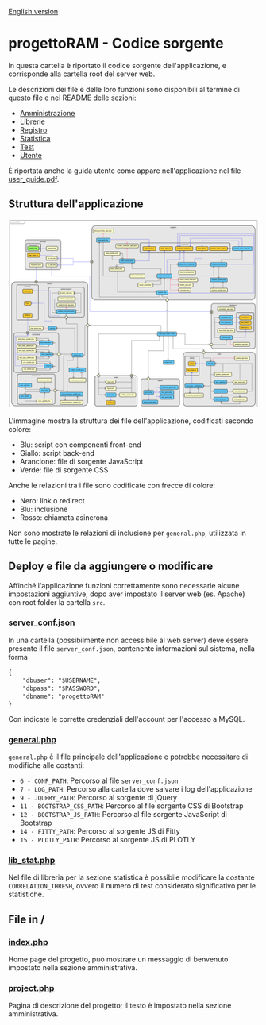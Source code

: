 [English version](README-en.md)

# progettoRAM - Codice sorgente
In questa cartella è riportato il codice sorgente dell'applicazione, e corrisponde alla cartella root del server web.

Le descrizioni dei file e delle loro funzioni sono disponibili al termine di questo file e nei README delle sezioni:
* [Amministrazione](admin/README.md)
* [Librerie](libraries/README.md)
* [Registro](register/README.md)
* [Statistica](statistics/README.md)
* [Test](test/README.md)
* [Utente](user/README.md)

È riportata anche la guida utente come appare nell'applicazione nel file [user_guide.pdf](../user_guide.pdf).

## Struttura dell'applicazione
![Struttura](../images/progettoRAM.svg)

L'immagine mostra la struttura dei file dell'applicazione, codificati secondo colore:
* Blu: script con componenti front-end
* Giallo: script back-end
* Arancione: file di sorgente JavaScript
* Verde: file di sorgente CSS

Anche le relazioni tra i file sono codificate con frecce di colore:
* Nero: link o redirect
* Blu: inclusione
* Rosso: chiamata asincrona

Non sono mostrate le relazioni di inclusione per `general.php`, utilizzata in tutte le pagine.

## Deploy e file da aggiungere o modificare
Affinché l'applicazione funzioni correttamente sono necessarie alcune impostazioni aggiuntive, dopo aver impostato il server web (es. Apache) con root folder la cartella `src`.

### server_conf.json
In una cartella (possibilmente non accessibile al web server) deve essere presente il file `server_conf.json`, contenente informazioni sul sistema, nella forma
```
{
	"dbuser": "$USERNAME",
	"dbpass": "$PASSWORD",
	"dbname": "progettoRAM"
}
```
Con indicate le corrette credenziali dell'account per l'accesso a MySQL.

### [general.php](libraries/general.php)
`general.php` è il file principale dell'applicazione e potrebbe necessitare di modifiche alle costanti:
* `6 - CONF_PATH`: Percorso al file `server_conf.json`
* `7 - LOG_PATH`: Percorso alla cartella dove salvare i log dell'applicazione
* `9 - JQUERY_PATH`: Percorso al sorgente di jQuery
* `11 - BOOTSTRAP_CSS_PATH`: Percorso al file sorgente CSS di Bootstrap
* `12 - BOOTSTRAP_JS_PATH`: Percorso al file sorgente JavaScript di Bootstrap
* `14 - FITTY_PATH`: Percorso al sorgente JS di Fitty
* `15 - PLOTLY_PATH`: Percorso al sorgente JS di PLOTLY

### [lib_stat.php](libraries/lib_stat.php)
Nel file di libreria per la sezione statistica è possibile modificare la costante `CORRELATION_THRESH`, ovvero il numero di test considerato significativo per le statistiche.

## File in /

### [index.php](index.php)
Home page del progetto, può mostrare un messaggio di benvenuto impostato nella sezione amministrativa.

### [project.php](project.php)
Pagina di descrizione del progetto; il testo è impostato nella sezione amministrativa.
